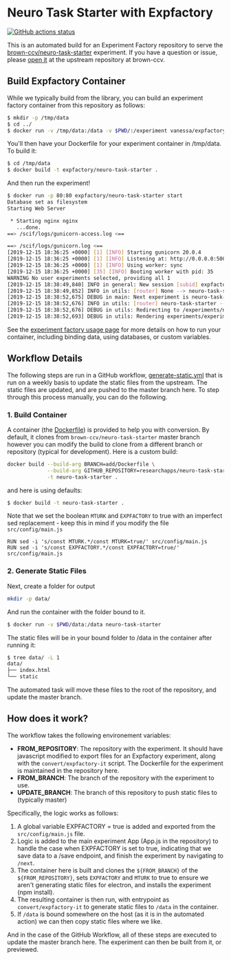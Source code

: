 # Neuro Task Starter with Expfactory

[![GitHub actions status](https://github.com/expfactory-experiments/neuro-task-starter/workflows/generate-static-experiment/badge.svg?branch=master)](https://github.com/expfactory-experiments/neuro-task-starter/actions?query=branch%3Amaster+workflow%3Agenerate-static-experiment)

This is an automated build for an Experiment Factory repository to 
serve the [brown-ccv/neuro-task-starter](https://github.com/brown-ccv/neuro-task-starter) experiment. If you have a question
or issue, please [open it](https://github.com/brown-ccv/neuro-task-starter/issues)
at the upstream repository at brown-ccv.

## Build Expfactory Container

While we typically build from the library, you can build an experiment factory container from this repository as follows:

```bash
$ mkdir -p /tmp/data
$ cd ../
$ docker run -v /tmp/data:/data -v $PWD/:/experiment vanessa/expfactory-builder build /experiment/neuro-task-starter
```

You'll then have your Dockerfile for your experiment container in /tmp/data. To build it:

```bash
$ cd /tmp/data
$ docker build -t expfactory/neuro-task-starter .
```

And then run the experiment!

```bash
$ docker run -p 80:80 expfactory/neuro-task-starter start
Database set as filesystem
Starting Web Server

 * Starting nginx nginx
   ...done.
==> /scif/logs/gunicorn-access.log <==

==> /scif/logs/gunicorn.log <==
[2019-12-15 18:36:25 +0000] [1] [INFO] Starting gunicorn 20.0.4
[2019-12-15 18:36:25 +0000] [1] [INFO] Listening at: http://0.0.0.0:5000 (1)
[2019-12-15 18:36:25 +0000] [1] [INFO] Using worker: sync
[2019-12-15 18:36:25 +0000] [35] [INFO] Booting worker with pid: 35
WARNING No user experiments selected, providing all 1
[2019-12-15 18:38:49,840] INFO in general: New session [subid] expfactory/884c24bd-f639-4e0e-b310-cb2f52a96b33
[2019-12-15 18:38:49,852] INFO in utils: [router] None --> neuro-task-starter [subid] expfactory/884c24bd-f639-4e0e-b310-cb2f52a96b33 [user] Vanessa
[2019-12-15 18:38:52,675] DEBUG in main: Next experiment is neuro-task-starter
[2019-12-15 18:38:52,676] INFO in utils: [router] neuro-task-starter --> neuro-task-starter [subid] expfactory/884c24bd-f639-4e0e-b310-cb2f52a96b33 [user] Vanessa
[2019-12-15 18:38:52,676] DEBUG in utils: Redirecting to /experiments/neuro-task-starter
[2019-12-15 18:38:52,693] DEBUG in utils: Rendering experiments/experiment.html
```

See the [experiment factory usage page](https://expfactory.github.io/usage) for more details on how to run
your container, including binding data, using databases, or custom variables.

## Workflow Details

The following steps are run in a GitHub workflow, [generate-static.yml](.github/workflows/generate-static.yml) that
is run on a weekly basis to update the static files from the upstream. The static
files are updated, and are pushed to the master branch here. To step through this
process manually, you can do the following.

### 1. Build Container

A container (the [Dockerfile](Dockerfile)) is provided to help you with conversion. 
By default, it clones from `brown-ccv/neuro-task-starter` master branch however you can modify the
build to clone from a different branch or repository (typical for development). Here
is a custom build:

```bash
docker build --build-arg BRANCH=add/Dockerfile \
             --build-arg GITHUB_REPOSITORY=researchapps/neuro-task-starter \
             -t neuro-task-starter .
```

and here is using defaults:

```bash
$ docker build -t neuro-task-starter .
```

Note that we set the boolean `MTURK` and `EXPFACTORY` to true with an imperfect sed replacement - keep
this in mind if you modify the file `src/config/main.js`

```
RUN sed -i 's/const MTURK.*/const MTURK=true/' src/config/main.js
RUN sed -i 's/const EXPFACTORY.*/const EXPFACTORY=true/' src/config/main.js 
```

### 2. Generate Static Files

Next, create a folder for output

```bash
mkdir -p data/
```

And run the container with the folder bound to it. 

```bash
$ docker run -v $PWD/data:/data neuro-task-starter
```

The static files will be in your bound
folder to /data in the container after running it:

```bash
$ tree data/ -L 1
data/
├── index.html
└── static
```

The automated task will move these files to the root of the repository,
and update the master branch.

## How does it work?

The workflow takes the following environement variables:

  - **FROM_REPOSITORY**: The repository with the experiment. It should have javascript modified to export files for an Expfactory experiment, along with the `convert/expfactory-it` script. The Dockerfile for the experiment is maintained in the repository here.
  - **FROM_BRANCH**: The branch of the repository with the experiment to use.
  - **UPDATE_BRANCH**: The branch of this repository to push static files to (typically master)

Specifically, the logic works as follows:

 1. A global variable EXPFACTORY = true is added and exported from the `src/config/main.js` file.
 2. Logic is added to the main experiment App (App.js in the repository) to handle the case when EXPFACTORY is set to true, indicating that we save data to a /save endpoint, and finish the experiment by navigating to `/next`.
 3. The container here is built and clones the `${FROM_BRANCH}` of the `${FROM_REPOSITORY}`, sets `EXPFACTORY` and `MTURK` to true to ensure we aren't generating static files for electron, and installs the experiment (npm install). 
 4. The resulting container is then run, with entrypoint as `convert/expfactory-it` to generate static files to `/data` in the container.
 5. If `/data` is bound somewhere on the host (as it is in the automated action) we can then copy static files where we like.

And in the case of the GitHub Workflow, all of these steps are executed to update the master branch here. 
The experiment can then be built from it, or previewed.

